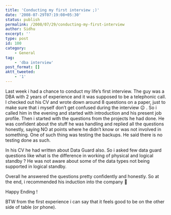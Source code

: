 ```yaml
---
title: 'Conducting my first interview ;)'
date: '2008-07-29T07:19:08+05:30'
status: publish
permalink: /2008/07/29/conducting-my-first-interview
author: Sidhu
excerpt: ''
type: post
id: 100
category:
    - General
tag:
    - 'dba interview'
post_format: []
aktt_tweeted:
    - '1'
---
```

Last week i had a chance to conduct my life’s first interview. The guy was a DBA with 2 years of experience and it was supposed to be a telephonic call. I checked out his CV and wrote down around 8 questions on a paper, just to make sure that i myself don’t get confused during the interview 😉 . So i called him in the evening and started with introduction and his present job profile. Then i started with the questions from the projects he had done. He was confident about the stuff he was handling and replied all the questions honestly, saying NO at points where he didn’t know or was not involved in something. One of such thing was testing the backups. He said there is no testing done as such.

In his CV he had written about Data Guard also. So i asked few data guard questions like what is the difference in working of physical and logical standby ? He was not aware about some of the data types not being supported in logical standby.

Overall he answered the questions pretty confidently and honestly. So at the end, i recommended his induction into the company 🙂

Happy Ending !

BTW from the first experience i can say that it feels good to be on the other side of table (or phone).
